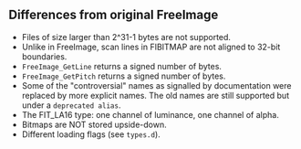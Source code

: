 ## Differences from original FreeImage

- Files of size larger than 2^31-1 bytes are not supported.
- Unlike in FreeImage, scan lines in FIBITMAP are not aligned to 32-bit boundaries.
- `FreeImage_GetLine` returns a signed number of bytes.
- `FreeImage_GetPitch` returns a signed number of bytes.
- Some of the "controversial" names as signalled by documentation were replaced by more explicit names.
  The old names are still supported but under a `deprecated alias`.
- The FIT_LA16 type: one channel of luminance, one channel of alpha.
- Bitmaps are NOT stored upside-down.
- Different loading flags (see `types.d`).